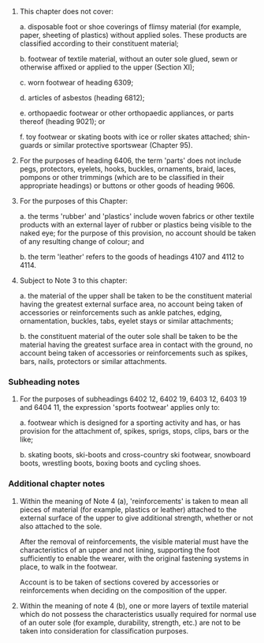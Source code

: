 1. This chapter does not cover:

    a. disposable foot or shoe coverings of flimsy material (for example, paper, sheeting of plastics) without applied soles. These products are classified according to their constituent material;
    
    b. footwear of textile material, without an outer sole glued, sewn or otherwise affixed or applied to the upper (Section XI);
    
    c. worn footwear of heading 6309;
    
    d. articles of asbestos (heading 6812);
    
    e. orthopaedic footwear or other orthopaedic appliances, or parts thereof (heading 9021); or
    
    f. toy footwear or skating boots with ice or roller skates attached; shin-guards or similar protective sportswear (Chapter 95).

2. For the purposes of heading 6406, the term 'parts' does not include pegs, protectors, eyelets, hooks, buckles, ornaments, braid, laces, pompons or other trimmings (which are to be classified in their appropriate headings) or buttons or other goods of heading 9606.

3. For the purposes of this Chapter:

    a. the terms 'rubber' and 'plastics' include woven fabrics or other textile products with an external layer of rubber or plastics being visible to the naked eye; for the purpose of this provision, no account should be taken of any resulting change of colour; and
    
    b. the term 'leather' refers to the goods of headings 4107 and 4112 to 4114.

4. Subject to Note 3 to this chapter:

    a. the material of the upper shall be taken to be the constituent material having the greatest external surface area, no account being taken of accessories or reinforcements such as ankle patches, edging,
    ornamentation, buckles, tabs, eyelet stays or similar attachments;
    
    b. the constituent material of the outer sole shall be taken to be the material having the greatest surface area in contact with the ground, no account being taken of accessories or reinforcements such as spikes, bars, nails, protectors or similar attachments.

### Subheading notes

1. For the purposes of subheadings 6402 12, 6402 19, 6403 12, 6403 19 and 6404 11, the expression 'sports footwear' applies only to:

    a. footwear which is designed for a sporting activity and has, or has provision for the attachment of, spikes, sprigs, stops, clips, bars or the like;
    
    b. skating boots, ski-boots and cross-country ski footwear, snowboard boots, wrestling boots, boxing boots and cycling shoes.

### Additional chapter notes

1. Within the meaning of Note 4 (a), 'reinforcements' is taken to mean all pieces of material (for example, plastics or leather) attached to the external surface of the upper to give additional strength, whether or not also attached to the sole. 

    After the removal of reinforcements, the visible material must have the
    characteristics of an upper and not lining, supporting the foot sufficiently to enable the wearer, with the original fastening systems in place, to walk in the footwear.
    
    Account is to be taken of sections covered by accessories or reinforcements when deciding on the composition of the upper.

2. Within the meaning of note 4 (b), one or more layers of textile material which do not possess the characteristics usually required for normal use of an outer sole (for example, durability, strength, etc.) are not to be taken into consideration for classification purposes.
